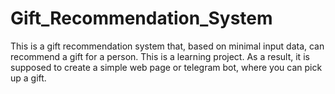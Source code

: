 # Gift_Recommendation_System
This is a gift recommendation system that, based on minimal input data, can recommend a gift for a person. This is a learning project. As a result, it is supposed to create a simple web page or telegram bot, where you can pick up a gift.
